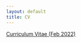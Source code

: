 ```yaml
---
layout: default
title: CV
---
```


<a href ="https://yitalu.github.io/pdf/cv_lu_feb2022.pdf">Curriculum Vitae (Feb 2022)</a>